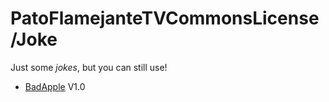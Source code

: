 # PatoFlamejanteTVCommonsLicense/Joke
Just some _jokes_, but you can still use!

- [BadApple](BadApple) V1.0
